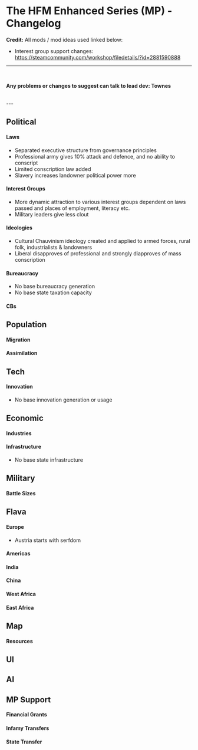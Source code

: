 # The HFM Enhanced Series (MP) - Changelog


**Credit:**
All mods / mod ideas used linked below:
- Interest group support changes: https://steamcommunity.com/workshop/filedetails/?id=2881590888
---
<br/>

**Any problems or changes to suggest can talk to lead dev: Townes**

<br/>
---
<br/>

## Political
#### Laws
- Separated executive structure from governance principles
- Professional army gives 10% attack and defence, and no ability to conscript
- Limited conscription law added
- Slavery increases landowner political power more
#### Interest Groups
- More dynamic attraction to various interest groups dependent on laws passed and places of employment, literacy etc.
- Military leaders give less clout
#### Ideologies
- Cultural Chauvinism ideology created and applied to armed forces, rural folk, industrialists & landowners
- Liberal disapproves of professional and strongly diapproves of mass conscription
#### Bureaucracy
- No base bureaucracy generation
- No base state taxation capacity
#### CBs

## Population
#### Migration
#### Assimilation

## Tech
#### Innovation
- No base innovation generation or usage

## Economic
#### Industries
#### Infrastructure
- No base state infrastructure

## Military
#### Battle Sizes

## Flava
#### Europe
- Austria starts with serfdom
#### Americas
#### India
#### China
#### West Africa
#### East Africa

## Map
#### Resources

## UI


## AI

## MP Support
#### Financial Grants
#### Infamy Transfers
#### State Transfer
